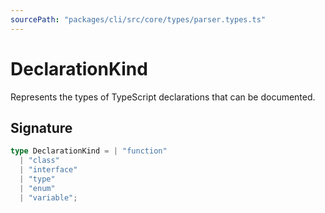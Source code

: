 ```yaml
---
sourcePath: "packages/cli/src/core/types/parser.types.ts"
---
```


# DeclarationKind

 
Represents the types of TypeScript declarations that can be documented.

## Signature

```typescript
type DeclarationKind = | "function"
  | "class"
  | "interface"
  | "type"
  | "enum"
  | "variable";
```
